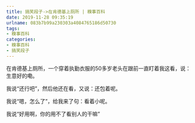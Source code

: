 ```yaml
---
title: 搞笑段子->在肯德基上厕所 | 糗事百科
date: 2019-11-28 09:35:19
urlname: 083b7b99a230303a4084765186d50730
tags: 
- 糗事百科
categories:
- 糗事百科
- 搞笑段子
---
```

在肯德基上厕所，一个穿着执勤衣服的50多岁老头在跟前一直盯着我这看，说：生意好的嘞。

我说“还行吧”，然后他还在看，又说：还包着呢。

我说“嗯，怎么了”，给我来了句：看着小呢。

我说“好用啊，你的用不了看别人的干嘛”


